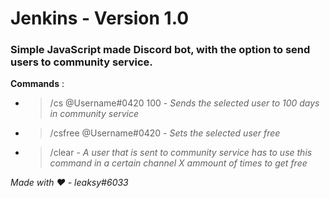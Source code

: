 # Jenkins - Version 1.0

### Simple JavaScript made Discord bot, with the option to send users to community service.

**Commands** :
- > /cs @Username#0420 100 - *Sends the selected user to 100 days in community service*
- > /csfree @Username#0420 - *Sets the selected user free*
- > /clear - *A user that is sent to community service has to use this command in a certain channel X ammount of times to get free*




*Made with ❤️ - leaksy#6033*
